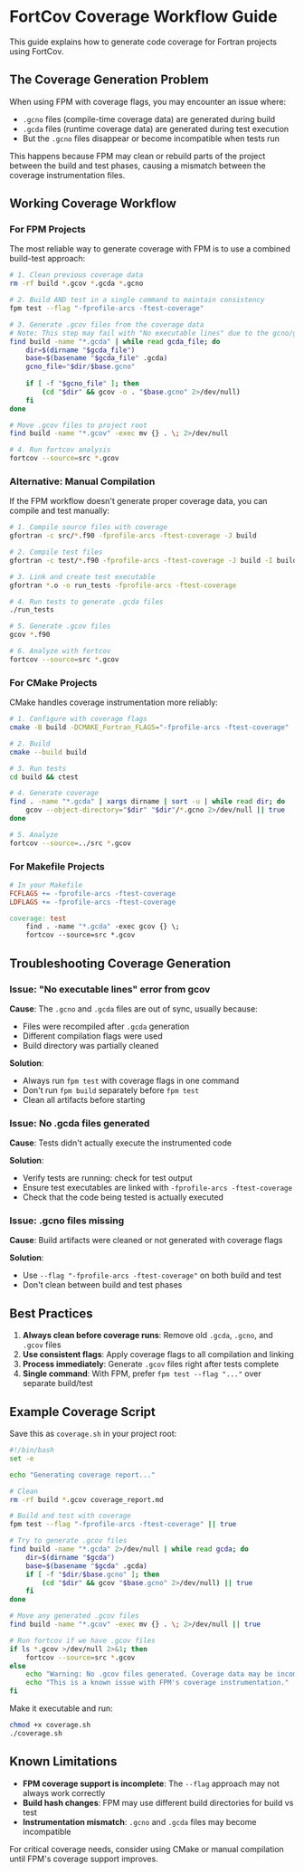 # FortCov Coverage Workflow Guide

This guide explains how to generate code coverage for Fortran projects using FortCov.

## The Coverage Generation Problem

When using FPM with coverage flags, you may encounter an issue where:
- `.gcno` files (compile-time coverage data) are generated during build
- `.gcda` files (runtime coverage data) are generated during test execution
- But the `.gcno` files disappear or become incompatible when tests run

This happens because FPM may clean or rebuild parts of the project between the build and test phases, causing a mismatch between the coverage instrumentation files.

## Working Coverage Workflow

### For FPM Projects

The most reliable way to generate coverage with FPM is to use a combined build-test approach:

```bash
# 1. Clean previous coverage data
rm -rf build *.gcov *.gcda *.gcno

# 2. Build AND test in a single command to maintain consistency
fpm test --flag "-fprofile-arcs -ftest-coverage"

# 3. Generate .gcov files from the coverage data
# Note: This step may fail with "No executable lines" due to the gcno/gcda mismatch
find build -name "*.gcda" | while read gcda_file; do
    dir=$(dirname "$gcda_file")
    base=$(basename "$gcda_file" .gcda)
    gcno_file="$dir/$base.gcno"
    
    if [ -f "$gcno_file" ]; then
        (cd "$dir" && gcov -o . "$base.gcno" 2>/dev/null)
    fi
done

# Move .gcov files to project root
find build -name "*.gcov" -exec mv {} . \; 2>/dev/null

# 4. Run fortcov analysis
fortcov --source=src *.gcov
```

### Alternative: Manual Compilation

If the FPM workflow doesn't generate proper coverage data, you can compile and test manually:

```bash
# 1. Compile source files with coverage
gfortran -c src/*.f90 -fprofile-arcs -ftest-coverage -J build

# 2. Compile test files  
gfortran -c test/*.f90 -fprofile-arcs -ftest-coverage -J build -I build

# 3. Link and create test executable
gfortran *.o -o run_tests -fprofile-arcs -ftest-coverage

# 4. Run tests to generate .gcda files
./run_tests

# 5. Generate .gcov files
gcov *.f90

# 6. Analyze with fortcov
fortcov --source=src *.gcov
```

### For CMake Projects

CMake handles coverage instrumentation more reliably:

```bash
# 1. Configure with coverage flags
cmake -B build -DCMAKE_Fortran_FLAGS="-fprofile-arcs -ftest-coverage"

# 2. Build
cmake --build build

# 3. Run tests
cd build && ctest

# 4. Generate coverage
find . -name "*.gcda" | xargs dirname | sort -u | while read dir; do
    gcov --object-directory="$dir" "$dir"/*.gcno 2>/dev/null || true
done

# 5. Analyze
fortcov --source=../src *.gcov
```

### For Makefile Projects

```makefile
# In your Makefile
FCFLAGS += -fprofile-arcs -ftest-coverage
LDFLAGS += -fprofile-arcs -ftest-coverage

coverage: test
	find . -name "*.gcda" -exec gcov {} \;
	fortcov --source=src *.gcov
```

## Troubleshooting Coverage Generation

### Issue: "No executable lines" error from gcov

**Cause**: The `.gcno` and `.gcda` files are out of sync, usually because:
- Files were recompiled after `.gcda` generation
- Different compilation flags were used
- Build directory was partially cleaned

**Solution**: 
- Always run `fpm test` with coverage flags in one command
- Don't run `fpm build` separately before `fpm test`
- Clean all artifacts before starting

### Issue: No .gcda files generated

**Cause**: Tests didn't actually execute the instrumented code

**Solution**:
- Verify tests are running: check for test output
- Ensure test executables are linked with `-fprofile-arcs -ftest-coverage`
- Check that the code being tested is actually executed

### Issue: .gcno files missing

**Cause**: Build artifacts were cleaned or not generated with coverage flags

**Solution**:
- Use `--flag "-fprofile-arcs -ftest-coverage"` on both build and test
- Don't clean between build and test phases

## Best Practices

1. **Always clean before coverage runs**: Remove old `.gcda`, `.gcno`, and `.gcov` files
2. **Use consistent flags**: Apply coverage flags to all compilation and linking
3. **Process immediately**: Generate `.gcov` files right after tests complete
4. **Single command**: With FPM, prefer `fpm test --flag "..."` over separate build/test

## Example Coverage Script

Save this as `coverage.sh` in your project root:

```bash
#!/bin/bash
set -e

echo "Generating coverage report..."

# Clean
rm -rf build *.gcov coverage_report.md

# Build and test with coverage
fpm test --flag "-fprofile-arcs -ftest-coverage" || true

# Try to generate .gcov files
find build -name "*.gcda" 2>/dev/null | while read gcda; do
    dir=$(dirname "$gcda")
    base=$(basename "$gcda" .gcda)
    if [ -f "$dir/$base.gcno" ]; then
        (cd "$dir" && gcov "$base.gcno" 2>/dev/null) || true
    fi
done

# Move any generated .gcov files
find build -name "*.gcov" -exec mv {} . \; 2>/dev/null || true

# Run fortcov if we have .gcov files
if ls *.gcov >/dev/null 2>&1; then
    fortcov --source=src *.gcov
else
    echo "Warning: No .gcov files generated. Coverage data may be incomplete."
    echo "This is a known issue with FPM's coverage instrumentation."
fi
```

Make it executable and run:
```bash
chmod +x coverage.sh
./coverage.sh
```

## Known Limitations

- **FPM coverage support is incomplete**: The `--flag` approach may not always work correctly
- **Build hash changes**: FPM may use different build directories for build vs test
- **Instrumentation mismatch**: `.gcno` and `.gcda` files may become incompatible

For critical coverage needs, consider using CMake or manual compilation until FPM's coverage support improves.